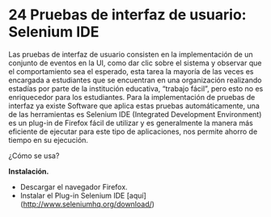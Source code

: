 # 24 Pruebas de interfaz de usuario: Selenium IDE

Las pruebas de interfaz de usuario consisten en la implementación de un conjunto de eventos en la UI, como dar clic sobre el sistema y observar que el comportamiento  sea el esperado, esta tarea la mayoría de las veces es encargada a estudiantes que se encuentran en una organización realizando estadías por parte de la institución educativa, “trabajo fácil”, pero esto no es enriquecedor para los estudiantes.
Para la implementación de pruebas de interfaz ya existe Software que aplica estas pruebas automáticamente, una de las herramientas es Selenium IDE (Integrated Development Environment) es un plug-in de Firefox fácil de utilizar y es generalmente la manera más eficiente de ejecutar para este tipo de aplicaciones, nos permite ahorro de tiempo en su ejecución.

¿Cómo se usa?

__Instalación.__

* Descargar el navegador Firefox.
* Instalar el Plug-in Selenium IDE [aquí] (http://www.seleniumhq.org/download/)



